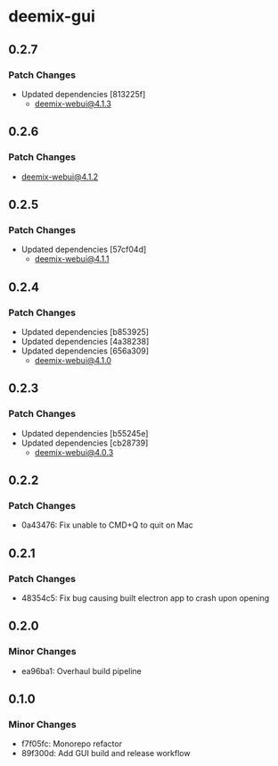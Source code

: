 # deemix-gui

## 0.2.7

### Patch Changes

- Updated dependencies [813225f]
  - deemix-webui@4.1.3

## 0.2.6

### Patch Changes

- deemix-webui@4.1.2

## 0.2.5

### Patch Changes

- Updated dependencies [57cf04d]
  - deemix-webui@4.1.1

## 0.2.4

### Patch Changes

- Updated dependencies [b853925]
- Updated dependencies [4a38238]
- Updated dependencies [656a309]
  - deemix-webui@4.1.0

## 0.2.3

### Patch Changes

- Updated dependencies [b55245e]
- Updated dependencies [cb28739]
  - deemix-webui@4.0.3

## 0.2.2

### Patch Changes

- 0a43476: Fix unable to CMD+Q to quit on Mac

## 0.2.1

### Patch Changes

- 48354c5: Fix bug causing built electron app to crash upon opening

## 0.2.0

### Minor Changes

- ea96ba1: Overhaul build pipeline

## 0.1.0

### Minor Changes

- f7f05fc: Monorepo refactor
- 89f300d: Add GUI build and release workflow
